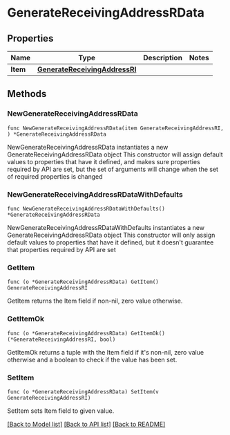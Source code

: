 # GenerateReceivingAddressRData

## Properties

Name | Type | Description | Notes
------------ | ------------- | ------------- | -------------
**Item** | [**GenerateReceivingAddressRI**](GenerateReceivingAddressRI.md) |  | 

## Methods

### NewGenerateReceivingAddressRData

`func NewGenerateReceivingAddressRData(item GenerateReceivingAddressRI, ) *GenerateReceivingAddressRData`

NewGenerateReceivingAddressRData instantiates a new GenerateReceivingAddressRData object
This constructor will assign default values to properties that have it defined,
and makes sure properties required by API are set, but the set of arguments
will change when the set of required properties is changed

### NewGenerateReceivingAddressRDataWithDefaults

`func NewGenerateReceivingAddressRDataWithDefaults() *GenerateReceivingAddressRData`

NewGenerateReceivingAddressRDataWithDefaults instantiates a new GenerateReceivingAddressRData object
This constructor will only assign default values to properties that have it defined,
but it doesn't guarantee that properties required by API are set

### GetItem

`func (o *GenerateReceivingAddressRData) GetItem() GenerateReceivingAddressRI`

GetItem returns the Item field if non-nil, zero value otherwise.

### GetItemOk

`func (o *GenerateReceivingAddressRData) GetItemOk() (*GenerateReceivingAddressRI, bool)`

GetItemOk returns a tuple with the Item field if it's non-nil, zero value otherwise
and a boolean to check if the value has been set.

### SetItem

`func (o *GenerateReceivingAddressRData) SetItem(v GenerateReceivingAddressRI)`

SetItem sets Item field to given value.



[[Back to Model list]](../README.md#documentation-for-models) [[Back to API list]](../README.md#documentation-for-api-endpoints) [[Back to README]](../README.md)


